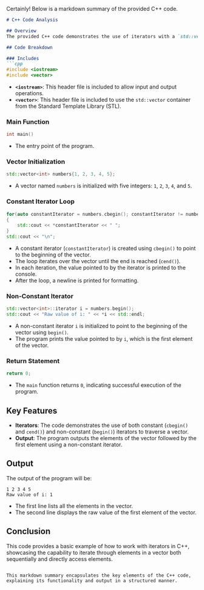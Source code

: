 Certainly! Below is a markdown summary of the provided C++ code.

```markdown
# C++ Code Analysis

## Overview
The provided C++ code demonstrates the use of iterators with a `std::vector`. It includes a simple program that initializes a vector of integers and iterates through it using both constant and non-constant iterators. The program also outputs the raw value of the iterator.

## Code Breakdown

### Includes
```cpp
#include <iostream>
#include <vector>
```
- **`<iostream>`**: This header file is included to allow input and output operations.
- **`<vector>`**: This header file is included to use the `std::vector` container from the Standard Template Library (STL).

### Main Function
```cpp
int main()
```
- The entry point of the program.

### Vector Initialization
```cpp
std::vector<int> numbers{1, 2, 3, 4, 5};
```
- A vector named `numbers` is initialized with five integers: `1`, `2`, `3`, `4`, and `5`.

### Constant Iterator Loop
```cpp
for(auto constantIterator = numbers.cbegin(); constantIterator != numbers.cend(); constantIterator++)
{
    std::cout << *constantIterator << " ";
}
std::cout << "\n";
```
- A constant iterator (`constantIterator`) is created using `cbegin()` to point to the beginning of the vector.
- The loop iterates over the vector until the end is reached (`cend()`).
- In each iteration, the value pointed to by the iterator is printed to the console.
- After the loop, a newline is printed for formatting.

### Non-Constant Iterator
```cpp
std::vector<int>::iterator i = numbers.begin();
std::cout << "Raw value of i: " << *i << std::endl;
```
- A non-constant iterator `i` is initialized to point to the beginning of the vector using `begin()`.
- The program prints the value pointed to by `i`, which is the first element of the vector.

### Return Statement
```cpp
return 0;
```
- The `main` function returns `0`, indicating successful execution of the program.

## Key Features
- **Iterators**: The code demonstrates the use of both constant (`cbegin()` and `cend()`) and non-constant (`begin()`) iterators to traverse a vector.
- **Output**: The program outputs the elements of the vector followed by the first element using a non-constant iterator.

## Output
The output of the program will be:
```
1 2 3 4 5 
Raw value of i: 1
```
- The first line lists all the elements in the vector.
- The second line displays the raw value of the first element of the vector.

## Conclusion
This code provides a basic example of how to work with iterators in C++, showcasing the capability to iterate through elements in a vector both sequentially and directly access elements.
```

This markdown summary encapsulates the key elements of the C++ code, explaining its functionality and output in a structured manner.